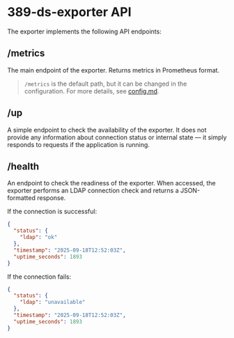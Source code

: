 # 389-ds-exporter API

The exporter implements the following API endpoints:

## /metrics

The main endpoint of the exporter. Returns metrics in Prometheus format.
> `/metrics` is the default path, but it can be changed in the configuration. For more details, see [config.md](config.md).

## /up

A simple endpoint to check the availability of the exporter.
It does not provide any information about connection status or internal state — it simply responds to requests if the application is running.

## /health

An endpoint to check the readiness of the exporter.
When accessed, the exporter performs an LDAP connection check and returns a JSON-formatted response.

If the connection is successful:
```json
{
  "status": {
    "ldap": "ok"
  },
  "timestamp": "2025-09-18T12:52:03Z",
  "uptime_seconds": 1893
}
```

If the connection fails:
```json
{
  "status": {
    "ldap": "unavailable"
  },
  "timestamp": "2025-09-18T12:52:03Z",
  "uptime_seconds": 1893
}
```